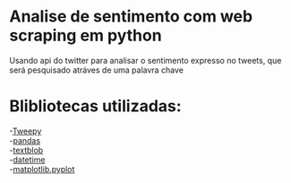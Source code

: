 # Analise de sentimento com web scraping em python
 Usando api do twitter para analisar o sentimento expresso no tweets,
 que será pesquisado atráves de uma palavra chave

# Blibliotecas utilizadas:
-[Tweepy](https://docs.tweepy.org/en/latest/)<br>
-[pandas](https://pandas.pydata.org/docs/)<br>
-[textblob](https://textblob.readthedocs.io/en/dev/)<br>
-[datetime](https://docs.python.org/3/library/datetime.html)<br>
-[matplotlib.pyplot](https://matplotlib.org/stable/api/_as_gen/matplotlib.pyplot.plot.html)
 
